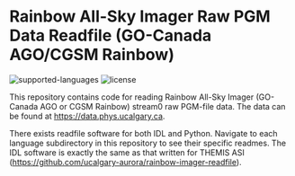 # Rainbow All-Sky Imager Raw PGM Data Readfile (GO-Canada AGO/CGSM Rainbow)
![supported-languages](https://img.shields.io/badge/Supported%20Languages-IDL%2C%20Python-lightgrey)
![license](https://img.shields.io/badge/license-MIT-brightgreen)

This repository contains code for reading Rainbow All-Sky Imager (GO-Canada AGO or CGSM Rainbow) stream0 raw PGM-file data. The data can be found at https://data.phys.ucalgary.ca.

There exists readfile software for both IDL and Python. Navigate to each language subdirectory in this repository to see their specific readmes. The IDL software is exactly the same as that written for THEMIS ASI (https://github.com/ucalgary-aurora/rainbow-imager-readfile).
